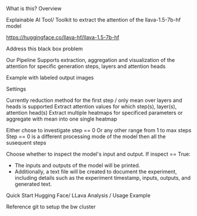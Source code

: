 What is this? Overview


Explainable AI Tool/ Toolkit to extract the attention of the llava-1.5-7b-hf model

https://huggingface.co/llava-hf/llava-1.5-7b-hf

Address this black box problem

Our Pipeline
Supports extraction, aggregation and visualization of the attention for specific generation steps, layers and attention heads 



Example with labeled output images



Settings

Currently reduction method for the first step / only   mean over layers and heads is supported
Extract attention values for which step(s), layer(s), attention head(s)
Extract multiple heatmaps for specificed parameters or aggregate with mean into one single heatmap

Either chose to investigate step == 0 
Or any other range from 1 to max steps
Step == 0 is a different processing mode of the model then all the susequent steps 
    

Choose whether to inspect the model's input and output.
If inspect == True:
- The inputs and outputs of the model will be printed.
- Additionally, a text file will be created to document the experiment,
including details such as the experiment timestamp, inputs, outputs,
and generated text.



Quick Start Hugging Face/ LLava Analysis / Usage Example

Reference git to setup the bw cluster



